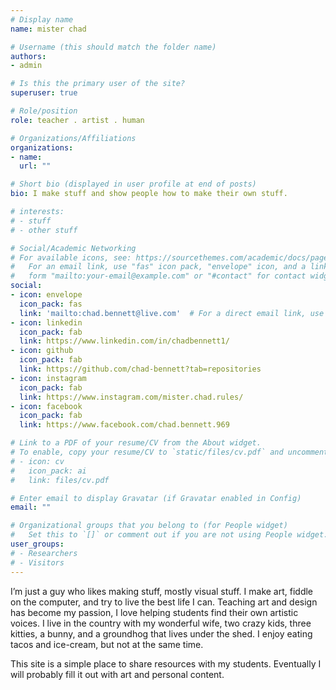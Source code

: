 ```yaml
---
# Display name
name: mister chad

# Username (this should match the folder name)
authors:
- admin

# Is this the primary user of the site?
superuser: true

# Role/position
role: teacher . artist . human

# Organizations/Affiliations
organizations:
- name: 
  url: ""

# Short bio (displayed in user profile at end of posts)
bio: I make stuff and show people how to make their own stuff. 

# interests:
# - stuff
# - other stuff

# Social/Academic Networking
# For available icons, see: https://sourcethemes.com/academic/docs/page-builder/#icons
#   For an email link, use "fas" icon pack, "envelope" icon, and a link in the
#   form "mailto:your-email@example.com" or "#contact" for contact widget.
social:
- icon: envelope
  icon_pack: fas
  link: 'mailto:chad.bennett@live.com'  # For a direct email link, use "mailto:test@example.org".
- icon: linkedin
  icon_pack: fab
  link: https://www.linkedin.com/in/chadbennett1/
- icon: github
  icon_pack: fab
  link: https://github.com/chad-bennett?tab=repositories
- icon: instagram
  icon_pack: fab
  link: https://www.instagram.com/mister.chad.rules/
- icon: facebook
  icon_pack: fab
  link: https://www.facebook.com/chad.bennett.969

# Link to a PDF of your resume/CV from the About widget.
# To enable, copy your resume/CV to `static/files/cv.pdf` and uncomment the lines below.
# - icon: cv
#   icon_pack: ai
#   link: files/cv.pdf

# Enter email to display Gravatar (if Gravatar enabled in Config)
email: ""

# Organizational groups that you belong to (for People widget)
#   Set this to `[]` or comment out if you are not using People widget.
user_groups:
# - Researchers
# - Visitors
---
```


I’m just a guy who likes making stuff, mostly visual stuff. I make art, fiddle on the computer, and try to live the best life I can. Teaching art and design has become my passion, I love helping students find their own artistic voices. I live in the country with my wonderful wife, two crazy kids, three kitties, a bunny, and a groundhog that lives under the shed. I enjoy eating tacos and ice-cream, but not at the same time.

This site is a simple place to share resources with my students. Eventually I will probably fill it out with art and personal content.
